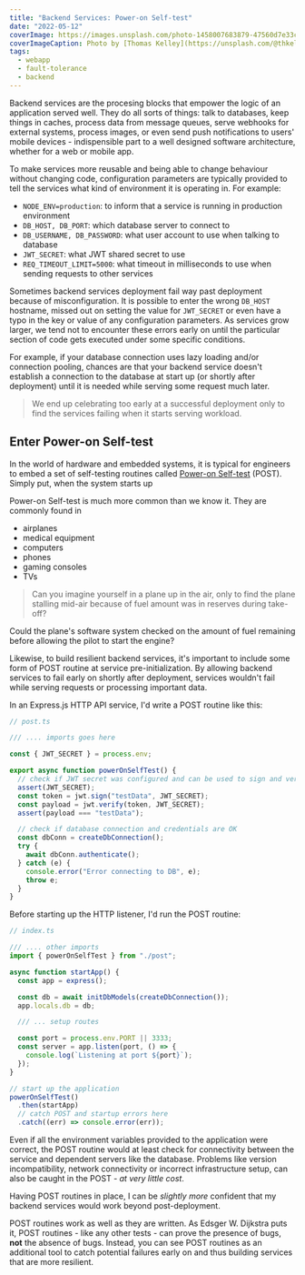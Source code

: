```yaml
---
title: "Backend Services: Power-on Self-test"
date: "2022-05-12"
coverImage: https://images.unsplash.com/photo-1458007683879-47560d7e33c3?ixlib=rb-1.2.1&ixid=MnwxMjA3fDB8MHxwaG90by1wYWdlfHx8fGVufDB8fHx8&auto=format&fit=crop&w=1920&q=80
coverImageCaption: Photo by [Thomas Kelley](https://unsplash.com/@thkelley) on Unsplash
tags:
  - webapp
  - fault-tolerance
  - backend
---
```


Backend services are the procesing blocks that empower the logic of an application served well. They do all sorts of things: talk to databases, keep things in caches, process data from message queues, serve webhooks for external systems, process images, or even send push notifications to users' mobile devices - indispensible part to a well designed software architecture, whether for a web or mobile app.

To make services more reusable and being able to change behaviour without changing code, configuration parameters are typically provided to tell the services what kind of environment it is operating in. For example:

- `NODE_ENV=production`: to inform that a service is running in production environment
- `DB_HOST, DB_PORT`: which database server to connect to
- `DB_USERNAME, DB_PASSWORD`: what user account to use when talking to database
- `JWT_SECRET`: what JWT shared secret to use
- `REQ_TIMEOUT_LIMIT=5000`: what timeout in milliseconds to use when sending requests to other services

Sometimes backend services deployment fail way past deployment because of misconfiguration. It is possible to enter the wrong `DB_HOST` hostname, missed out on setting the value for `JWT_SECRET` or even have a typo in the key or value of any configuration parameters. As services grow larger, we tend not to encounter these errors early on until the particular section of code gets executed under some specific conditions.

For example, if your database connection uses lazy loading and/or connection pooling, chances are that your backend service doesn't establish a connection to the database at start up (or shortly after deployment) until it is needed while serving some request much later.

> We end up celebrating too early at a successful deployment only to find the services failing when it starts serving workload.

## Enter Power-on Self-test

In the world of hardware and embedded systems, it is typical for engineers to embed a set of self-testing routines called [Power-on Self-test](https://en.wikipedia.org/wiki/Power-on_self-test) (POST). Simply put, when the system starts up

Power-on Self-test is much more common than we know it. They are commonly found in

- airplanes
- medical equipment
- computers
- phones
- gaming consoles
- TVs

> Can you imagine yourself in a plane up in the air, only to find the plane stalling mid-air because of fuel amount was in reserves during take-off?

Could the plane's software system checked on the amount of fuel remaining before allowing the pilot to start the engine?

Likewise, to build resilient backend services, it's important to include some form of POST routine at service pre-initialization. By allowing backend services to fail early on shortly after deployment, services wouldn't fail while serving requests or processing important data.

In an Express.js HTTP API service, I'd write a POST routine like this:

```typescript
// post.ts

/// .... imports goes here

const { JWT_SECRET } = process.env;

export async function powerOnSelfTest() {
  // check if JWT secret was configured and can be used to sign and verify payload
  assert(JWT_SECRET);
  const token = jwt.sign("testData", JWT_SECRET);
  const payload = jwt.verify(token, JWT_SECRET);
  assert(payload === "testData");

  // check if database connection and credentials are OK
  const dbConn = createDbConnection();
  try {
    await dbConn.authenticate();
  } catch (e) {
    console.error("Error connecting to DB", e);
    throw e;
  }
}
```

Before starting up the HTTP listener, I'd run the POST routine:

```typescript
// index.ts

/// .... other imports
import { powerOnSelfTest } from "./post";

async function startApp() {
  const app = express();

  const db = await initDbModels(createDbConnection());
  app.locals.db = db;

  /// ... setup routes

  const port = process.env.PORT || 3333;
  const server = app.listen(port, () => {
    console.log(`Listening at port ${port}`);
  });
}

// start up the application
powerOnSelfTest()
  .then(startApp)
  // catch POST and startup errors here
  .catch((err) => console.error(err));
```

Even if all the environment variables provided to the application were correct, the POST routine would at least check for connectivity between the service and dependent servers like the database. Problems like version incompatibility, network connectivity or incorrect infrastructure setup, can also be caught in the POST - _at very little cost_.

Having POST routines in place, I can be _slightly more_ confident that my backend services would work beyond post-deployment.

POST routines work as well as they are written. As Edsger W. Dijkstra puts it, POST routines - like any other tests - can prove the presence of bugs, **not** the absence of bugs. Instead, you can see POST routines as an additional tool to catch potential failures early on and thus building services that are more resilient.
